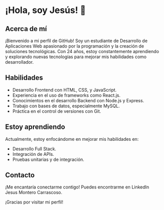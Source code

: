 # ¡Hola, soy Jesús! 👋

## Acerca de mí
¡Bienvenido a mi perfil de GitHub! Soy un estudiante de Desarrollo de Aplicaciones Web apasionado por la programación y la creación de soluciones tecnológicas. Con 24 años, estoy constantemente aprendiendo y explorando nuevas tecnologías para mejorar mis habilidades como desarrollador.

## Habilidades
- Desarrollo Frontend con HTML, CSS, y JavaScript.
- Experiencia en el uso de frameworks como React.js.
- Conocimientos en el desarrollo Backend con Node.js y Express.
- Trabajo con bases de datos, especialmente MySQL.
- Práctica en el control de versiones con Git.

## Estoy aprendiendo
Actualmente, estoy enfocándome en mejorar mis habilidades en:

- Desarrollo Full Stack.
- Integración de APIs.
- Pruebas unitarias y de integración.

## Contacto
¡Me encantaría conectarme contigo! Puedes encontrarme en LinkedIn Jesus Montero Carrascoso.

¡Gracias por visitar mi perfil!

